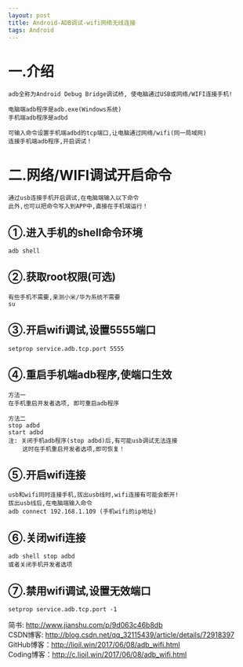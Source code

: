 ```yaml
---
layout: post
title: Android-ADB调试-wifi网络无线连接
tags: Android
---
```

# 一.介绍
	adb全称为Android Debug Bridge调试桥, 使电脑通过USB或网络/WIFI连接手机!	
	
	电脑端adb程序是adb.exe(Windows系统)
	手机端adb程序是adbd
	
	可输入命令设置手机端adbd的tcp端口,让电脑通过网络/wifi(同一局域网)
	连接手机端adb程序,开启调试！

# 二.网络/WIFI调试开启命令
	通过usb连接手机开启调试,在电脑端输入以下命令
	此外,也可以把命令写入到APP中,直接在手机端运行！
	
## ①.进入手机的shell命令环境
	adb shell

## ②.获取root权限(可选)
	有些手机不需要,亲测小米/华为系统不需要
	su

## ③.开启wifi调试,设置5555端口	
	setprop service.adb.tcp.port 5555

## ④.重启手机端adb程序,使端口生效		
	方法一
	在手机重启开发者选项, 即可重启adb程序
	
	方法二
	stop adbd
	start adbd	
	注: 关闭手机adb程序(stop adbd)后,有可能usb调试无法连接
	    这时在手机重启开发者选项,即可恢复！
	
## ⑤.开启wifi连接
	usb和wifi同时连接手机,拔出usb线时,wifi连接有可能会断开!
	拔出usb线后,在电脑端输入命令	
	adb connect 192.168.1.109 (手机wifi的ip地址)
	
## ⑥.关闭wifi连接
	adb shell stop adbd	
	或者关闭手机开发者选项
	
## ⑦.禁用wifi调试,设置无效端口
	setprop service.adb.tcp.port -1
		
简书: http://www.jianshu.com/p/9d063c46b8db   
CSDN博客: http://blog.csdn.net/qq_32115439/article/details/72918397   
GitHub博客：http://lioil.win/2017/06/08/adb_wifi.html   
Coding博客：http://c.lioil.win/2017/06/08/adb_wifi.html